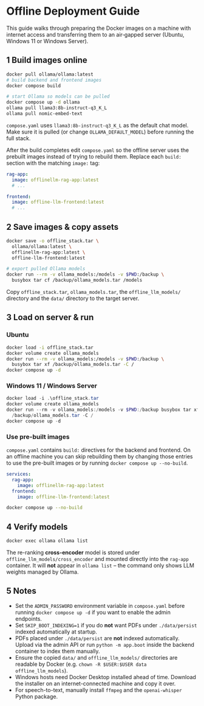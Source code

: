 # Offline Deployment Guide

This guide walks through preparing the Docker images on a machine with internet access and transferring them to an air‑gapped server (Ubuntu, Windows 11 or Windows Server).

## 1 Build images online

```bash
docker pull ollama/ollama:latest
# build backend and frontend images
docker compose build

# start Ollama so models can be pulled
docker compose up -d ollama
ollama pull llama3:8b-instruct-q3_K_L
ollama pull nomic-embed-text
```

`compose.yaml` uses `llama3:8b-instruct-q3_K_L` as the default chat model. Make
sure it is pulled (or change `OLLAMA_DEFAULT_MODEL`) before running the full
stack.

After the build completes edit `compose.yaml` so the offline server uses the
prebuilt images instead of trying to rebuild them. Replace each `build:` section
with the matching `image:` tag:

```yaml
rag-app:
  image: offlinellm-rag-app:latest
  # ...

frontend:
  image: offline-llm-frontend:latest
  # ...
```

## 2 Save images & copy assets

```bash
docker save -o offline_stack.tar \
  ollama/ollama:latest \
  offlinellm-rag-app:latest \
  offline-llm-frontend:latest

# export pulled Ollama models
docker run --rm -v ollama_models:/models -v $PWD:/backup \
  busybox tar cf /backup/ollama_models.tar /models
```
Copy `offline_stack.tar`, `ollama_models.tar`, the `offline_llm_models/` directory and the `data/` directory to the target server.

## 3 Load on server & run

### Ubuntu

```bash
docker load -i offline_stack.tar
docker volume create ollama_models
docker run --rm -v ollama_models:/models -v $PWD:/backup \
  busybox tar xf /backup/ollama_models.tar -C /
docker compose up -d
```

### Windows 11 / Windows Server

```powershell
docker load -i .\offline_stack.tar
docker volume create ollama_models
docker run --rm -v ollama_models:/models -v $PWD:/backup busybox tar xf \
  /backup/ollama_models.tar -C /
docker compose up -d
```

### Use pre-built images

`compose.yaml` contains `build:` directives for the backend and frontend. On an offline machine you can skip rebuilding them by changing those entries to use the pre-built images or by running `docker compose up --no-build`.

```yaml
services:
  rag-app:
    image: offlinellm-rag-app:latest
  frontend:
    image: offline-llm-frontend:latest
```

```bash
docker compose up --no-build
```

## 4 Verify models

```bash
docker exec ollama ollama list
```

The re-ranking **cross-encoder** model is stored under
`offline_llm_models/cross_encoder` and mounted directly into the
`rag-app` container. It will **not** appear in `ollama list` – the command
only shows LLM weights managed by Ollama.

## 5 Notes

- Set the `ADMIN_PASSWORD` environment variable in `compose.yaml` before
  running `docker compose up -d` if you want to enable the admin endpoints.
- Set `SKIP_BOOT_INDEXING=1` if you do **not** want PDFs under `./data/persist`
  indexed automatically at startup.
- PDFs placed under `./data/persist` are **not** indexed automatically.
  Upload via the admin API or run `python -m app.boot` inside the backend
  container to index them manually.
- Ensure the copied `data/` and `offline_llm_models/` directories are
  readable by Docker (e.g. `chown -R $USER:$USER data offline_llm_models`).
- Windows hosts need Docker Desktop installed ahead of time. Download the
  installer on an internet-connected machine and copy it over.
- For speech-to-text, manually install `ffmpeg` and the `openai-whisper`
  Python package.
